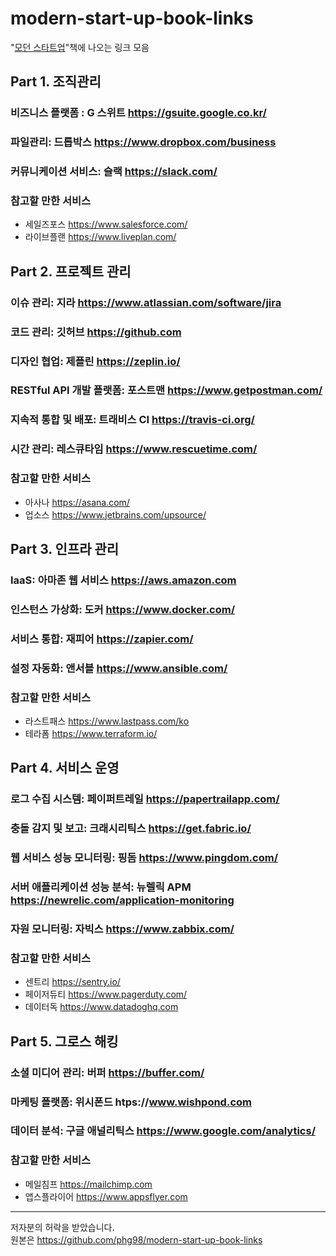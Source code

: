 # modern-start-up-book-links
"[모던 스타트업](http://www.hanbit.co.kr/store/books/look.php?p_code=B1211451725)"책에 나오는 링크 모음


## Part 1. 조직관리
### 비즈니스 플랫폼 : G 스위트 https://gsuite.google.co.kr/
### 파일관리: 드롭박스 https://www.dropbox.com/business
### 커뮤니케이션 서비스: 슬랙 https://slack.com/
### 참고할 만한 서비스
* 세일즈포스 https://www.salesforce.com/
* 라이브플랜 https://www.liveplan.com/  
  
  

## Part 2. 프로젝트 관리
### 이슈 관리: 지라 https://www.atlassian.com/software/jira
### 코드 관리: 깃허브 https://github.com
### 디자인 협업: 제플린 https://zeplin.io/
### RESTful API 개발 플랫폼: 포스트맨 https://www.getpostman.com/
### 지속적 통합 및 배포: 트래비스 CI https://travis-ci.org/
### 시간 관리: 레스큐타임 https://www.rescuetime.com/
### 참고할 만한 서비스
* 아사나 https://asana.com/
* 업소스 https://www.jetbrains.com/upsource/
  
  
  
## Part 3. 인프라 관리
### IaaS: 아마존 웹 서비스 https://aws.amazon.com
### 인스턴스 가상화: 도커 https://www.docker.com/
### 서비스 통합: 재피어 https://zapier.com/
### 설정 자동화: 앤서블 https://www.ansible.com/
### 참고할 만한 서비스
* 라스트패스 https://www.lastpass.com/ko
* 테라폼 https://www.terraform.io/
  
  


## Part 4. 서비스 운영
### 로그 수집 시스템: 페이퍼트레일 https://papertrailapp.com/
### 충돌 감지 및 보고: 크래시리틱스 https://get.fabric.io/
### 웹 서비스 성능 모니터링: 핑돔 https://www.pingdom.com/
### 서버 애플리케이션 성능 분석: 뉴렐릭 APM https://newrelic.com/application-monitoring
### 자원 모니터링: 자빅스 https://www.zabbix.com/
### 참고할 만한 서비스
* 센트리 https://sentry.io/
* 페이저듀티 https://www.pagerduty.com/
* 데이터독 https://www.datadoghq.com
  
  


## Part 5. 그로스 해킹
### 소셜 미디어 관리: 버퍼 https://buffer.com/
### 마케팅 플랫폼: 위시폰드 htps://www.wishpond.com
### 데이터 분석: 구글 애널리틱스 https://www.google.com/analytics/
### 참고할 만한 서비스
* 메일침프 https://mailchimp.com
* 앱스플라이어 https://www.appsflyer.com
  
  

------
저자분의 허락을 받았습니다.  
원본은 https://github.com/phg98/modern-start-up-book-links  
